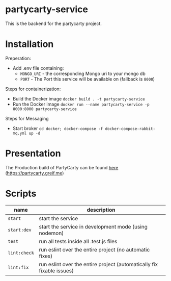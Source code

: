 # partycarty-service

This is the backend for the partycarty project.

# Installation

Preperation:
- Add .env file containing:
  - `MONGO_URI` - the corresponding Mongo uri to your mongo db
  - `PORT` - The Port this service will be available on (fallback is `8000`)

Steps for containerization:
- Build the Docker image `docker build . -t partycarty-service`
- Run the Docker image `docker run --name partycarty-service -p 8000:8000 partycarty-service`

Steps for Messaging
- Start broker `cd docker; docker-compose -f docker-compose-rabbit-mq.yml up -d`

# Presentation

The Production build of PartyCarty can be found [here](https://partycarty.greif.me) (https://partycarty.greif.me)


# Scripts

|name|description|
|-----|-----|
|`start`| start the service |
|`start:dev`| start the service in development mode (using nodemon)|
|`test`| run all tests inside all .test.js files |
|`lint:check`| run eslint over the entire project (no automatic fixes) |
|`lint:fix`| run eslint over the entire project (automatically fix fixable issues)|
